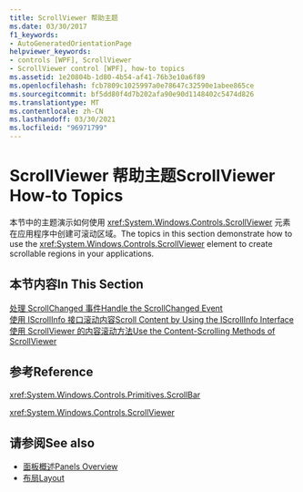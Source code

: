 ```yaml
---
title: ScrollViewer 帮助主题
ms.date: 03/30/2017
f1_keywords:
- AutoGeneratedOrientationPage
helpviewer_keywords:
- controls [WPF], ScrollViewer
- ScrollViewer control [WPF], how-to topics
ms.assetid: 1e20804b-1d80-4b54-af41-76b3e10a6f89
ms.openlocfilehash: fcb7809c1025997a0e78647c32590e1abee865ce
ms.sourcegitcommit: bf5dd80f4d7b202afa90e90d1148402c5474d826
ms.translationtype: MT
ms.contentlocale: zh-CN
ms.lasthandoff: 03/30/2021
ms.locfileid: "96971799"
---
```

# <a name="scrollviewer-how-to-topics"></a><span data-ttu-id="c0445-102">ScrollViewer 帮助主题</span><span class="sxs-lookup"><span data-stu-id="c0445-102">ScrollViewer How-to Topics</span></span>
<span data-ttu-id="c0445-103">本节中的主题演示如何使用 <xref:System.Windows.Controls.ScrollViewer> 元素在应用程序中创建可滚动区域。</span><span class="sxs-lookup"><span data-stu-id="c0445-103">The topics in this section demonstrate how to use the <xref:System.Windows.Controls.ScrollViewer> element to create scrollable regions in your applications.</span></span>  
  
## <a name="in-this-section"></a><span data-ttu-id="c0445-104">本节内容</span><span class="sxs-lookup"><span data-stu-id="c0445-104">In This Section</span></span>  
 [<span data-ttu-id="c0445-105">处理 ScrollChanged 事件</span><span class="sxs-lookup"><span data-stu-id="c0445-105">Handle the ScrollChanged Event</span></span>](how-to-handle-the-scrollchanged-event.md)  
 [<span data-ttu-id="c0445-106">使用 IScrollInfo 接口滚动内容</span><span class="sxs-lookup"><span data-stu-id="c0445-106">Scroll Content by Using the IScrollInfo Interface</span></span>](how-to-scroll-content-by-using-the-iscrollinfo-interface.md)  
 [<span data-ttu-id="c0445-107">使用 ScrollViewer 的内容滚动方法</span><span class="sxs-lookup"><span data-stu-id="c0445-107">Use the Content-Scrolling Methods of ScrollViewer</span></span>](how-to-use-the-content-scrolling-methods-of-scrollviewer.md)  
  
## <a name="reference"></a><span data-ttu-id="c0445-108">参考</span><span class="sxs-lookup"><span data-stu-id="c0445-108">Reference</span></span>  
 <xref:System.Windows.Controls.Primitives.ScrollBar>  
  
 <xref:System.Windows.Controls.ScrollViewer>  
  
## <a name="see-also"></a><span data-ttu-id="c0445-109">请参阅</span><span class="sxs-lookup"><span data-stu-id="c0445-109">See also</span></span>

- [<span data-ttu-id="c0445-110">面板概述</span><span class="sxs-lookup"><span data-stu-id="c0445-110">Panels Overview</span></span>](panels-overview.md)
- [<span data-ttu-id="c0445-111">布局</span><span class="sxs-lookup"><span data-stu-id="c0445-111">Layout</span></span>](../advanced/layout.md)
